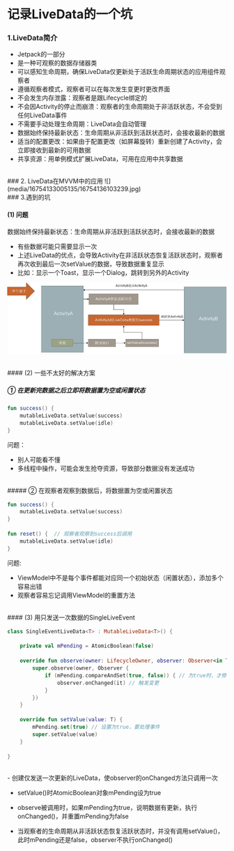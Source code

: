 # 记录LiveData的一个坑

### 1.LiveData简介
- Jetpack的一部分
- 是一种可观察的数据存储器类
- 可以感知生命周期，确保LiveData仅更新处于活跃生命周期状态的应用组件观察者
- 遵循观察者模式，观察者可以在每次发生变更时更改界面
- 不会发生内存泄露：观察者是跟Lifecycle绑定的
- 不会因Activity的停止而崩溃：观察者的生命周期处于非活跃状态，不会受到任何LiveData事件
- 不需要手动处理生命周期：LiveData会自动管理
- 数据始终保持最新状态：生命周期从非活跃到活跃状态时，会接收最新的数据
- 适当的配置更改：如果由于配置更改（如屏幕旋转）重新创建了Activity，会立即接收到最新的可用数据
- 共享资源：用单例模式扩展LiveData，可用在应用中共享数据

</br>
### 2. LiveData在MVVM中的应用
![](media/16754133005135/16754136103239.jpg)

</br>
### 3.遇到的坑

#### (1) 问题
数据始终保持最新状态：生命周期从非活跃到活跃状态时，会接收最新的数据

- 有些数据可能只需要显示一次
- 上述LiveData的优点，会导致Activity在非活跃状态恢复活跃状态时，观察者再次收到最后一次setValue的数据，导致数据重复显示
- 比如：显示一个Toast，显示一个Dialog，跳转到另外的Activity

![](media/16754133005135/16754137326172.jpg)

</br>
#### (2) 一些不太好的解决方案

##### ① 在更新完数据之后立即将数据置为空或闲置状态

``` kotlin
fun success() {
	mutableLiveData.setValue(success)
	mutableLiveData.setValue(idle)
}
```

问题：
- 别人可能看不懂
- 多线程中操作，可能会发生抢夺资源，导致部分数据没有发送成功

</br>
##### ② 在观察者观察到数据后，将数据置为空或闲置状态

```kotlin
fun success() {
	mutableLiveData.setValue(success)
}

fun reset() {  // 观察者观察到success后调用
	mutableLiveData.setValue(idle)
}
```

问题:
- ViewModel中不是每个事件都能对应同一个初始状态（闲置状态），添加多个容易出错
- 观察者容易忘记调用ViewModel的重置方法

</br>
#### (3) 用只发送一次数据的SingleLiveEvent

```kotlin
class SingleEventLiveData<T> : MutableLiveData<T>() {

    private val mPending = AtomicBoolean(false)

    override fun observe(owner: LifecycleOwner, observer: Observer<in T>) {
        super.observe(owner, Observer {
            if (mPending.compareAndSet(true, false)) { // 为true时，才修改为false
                observer.onChanged(it) // 触发变更
            }
        })
    }

    override fun setValue(value: T) {
        mPending.set(true) // 设置为true，要处理事件
        super.setValue(value)
    }

}
```

</br>
- 创建仅发送一次更新的LiveData，使observer的onChanged方法只调用一次

- setValue()时AtomicBoolean对象mPending设为true

- observe被调用时，如果mPending为true，说明数据有更新，执行onChanged()，并重置mPending为false

- 当观察者的生命周期从非活跃状态恢复活跃状态时，并没有调用setValue()，此时mPending还是false，observer不执行onChanged()